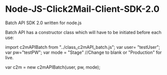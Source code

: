 # Node-JS-Click2Mail-Client-SDK-2.0
Batch API SDK 2.0 written for node.js

Batch API has a constructor class which will have to be initiated before each use:

import c2mAPIBatch from "../class_c2mAPI_batch.js";
var user= "testUser";
var pw="testPW";
var mode = "Stage"  //Change to blank or "Production" for live.

var c2m = new c2mAPIBatch(user, pw, mode); 





